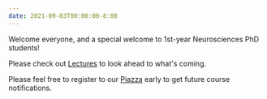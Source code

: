 ```yaml
---
date: 2021-09-03T00:00:00-8:00
---
```

Welcome everyone, and a special welcome to 1st-year Neurosciences PhD students!

Please check out [Lectures](./lectures) to look ahead to what's coming.

Please feel free to register to our [Piazza](https://piazza.com/stanford/winter2022/nepr209) early to get future course notifications.